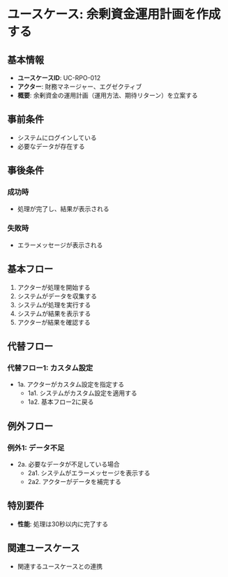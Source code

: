# ユースケース: 余剰資金運用計画を作成する

## 基本情報
- **ユースケースID**: UC-RPO-012
- **アクター**: 財務マネージャー、エグゼクティブ
- **概要**: 余剰資金の運用計画（運用方法、期待リターン）を立案する

## 事前条件
- システムにログインしている
- 必要なデータが存在する

## 事後条件
### 成功時
- 処理が完了し、結果が表示される

### 失敗時
- エラーメッセージが表示される

## 基本フロー
1. アクターが処理を開始する
2. システムがデータを収集する
3. システムが処理を実行する
4. システムが結果を表示する
5. アクターが結果を確認する

## 代替フロー
### 代替フロー1: カスタム設定
- 1a. アクターがカスタム設定を指定する
  - 1a1. システムがカスタム設定を適用する
  - 1a2. 基本フロー2に戻る

## 例外フロー
### 例外1: データ不足
- 2a. 必要なデータが不足している場合
  - 2a1. システムがエラーメッセージを表示する
  - 2a2. アクターがデータを補完する

## 特別要件
- **性能**: 処理は30秒以内に完了する

## 関連ユースケース
- 関連するユースケースとの連携
